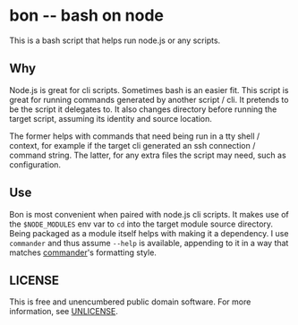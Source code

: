 # bon -- bash on node

This is a bash script that helps run node.js or any scripts.

## Why

Node.js is great for cli scripts.  Sometimes bash is an easier fit.
This script is great for running commands generated by another script / cli.
It pretends to be the script it delegates to.  It also changes directory
before running the target script, assuming its identity and source location.

The former helps with commands that need being run in a tty shell / context,
for example if the target cli generated an ssh connection / command string.
The latter, for any extra files the script may need, such as configuration.


## Use

Bon is most convenient when paired with node.js cli scripts. It makes use of
the `$NODE_MODULES` env var to `cd` into the target module source directory.
Being packaged as a module itself helps with making it a dependency.
I use `commander` and thus assume `--help` is available, appending to it in
a way that matches [commander](https://github.com/visionmedia/commander.js)'s
formatting style.


## LICENSE

This is free and unencumbered public domain software.
For more information, see [UNLICENSE](http://unlicense.org).
